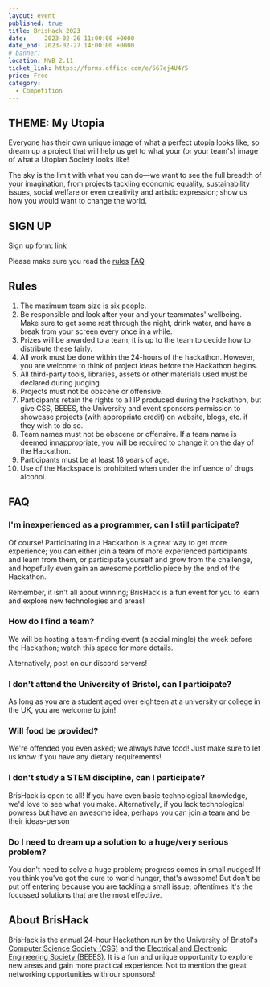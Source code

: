 ```yaml
---
layout: event
published: true
title: BrisHack 2023
date:     2023-02-26 11:00:00 +0000
date_end: 2023-02-27 14:00:00 +0000
# banner: 
location: MVB 2.11
ticket_link: https://forms.office.com/e/567ej4U4Y5
price: Free
category:
  - Competition
---
```


## THEME: My Utopia

Everyone has their own unique image of what a perfect utopia looks like, so dream up a project that will help us get to what your (or your team's) image of what a Utopian Society looks like!

The sky is the limit with what you can do—we want to see the full breadth of your imagination, from projects tackling economic equality, sustainability issues, social welfare or even creativity and artistic expression; show us how you would want to change the world.

## SIGN UP

Sign up form: [link](https://forms.office.com/e/567ej4U4Y5)

Please make sure you read the [rules](#rules) [FAQ](#faq).

## Rules

1. The maximum team size is six people.
2. Be responsible and look after your and your teammates' wellbeing. Make sure to get some rest through the night, drink water, and have a break from your screen every once in a while.
3. Prizes will be awarded to a team; it is up to the team to decide how to distribute these fairly.
4. All work must be done within the 24-hours of the hackathon. However, you are welcome to think of project ideas before the Hackathon begins.
5. All third-party tools, libraries, assets or other materials used must be declared during judging.
6. Projects must not be obscene or offensive.
7. Participants retain the rights to all IP produced during the hackathon, but give CSS, BEEES, the University and event sponsors permission to showcase projects (with appropriate credit) on website, blogs, etc. if they wish to do so.
8. Team names must not be obscene or offensive. If a team name is deemed innappropriate, you will be required to change it on the day of the Hackathon.
9. Participants must be at least 18 years of age.
10. Use of the Hackspace is prohibited when under the influence of drugs alcohol.

## FAQ

### I'm inexperienced as a programmer, can I still participate?
Of course! Participating in a Hackathon is a great way to get more experience; you can either join a team of more experienced participants and learn from them, or participate yourself and grow from the challenge, and hopefully even gain an awesome portfolio piece by the end of the Hackathon.

Remember, it isn't all about winning; BrisHack is a fun event for you to learn and explore new technologies and areas!

### How do I find a team?
We will be hosting a team-finding event (a social mingle) the week before the Hackathon; watch this space for more details.

Alternatively, post on our discord servers!

### I don't attend the University of Bristol, can I participate?
As long as you are a student aged over eighteen at a university or college in the UK, you are welcome to join!

### Will food be provided?
We're offended you even asked; we always have food! Just make sure to let us know if you have any dietary requirements!

### I don't study a STEM discipline, can I participate?
BrisHack is open to all! If you have even basic technological knowledge, we'd love to see what you make. Alternatively, if you lack technological powress but have an awesome idea, perhaps you can join a team and be their ideas-person

### Do I need to dream up a solution to a huge/very serious problem?
You don't need to solve a huge problem; progress comes in small nudges! If you think you've got the cure to world hunger, that's awesome! But don't be put off entering because you are tackling a small issue; oftentimes it's the focussed solutions that are the most effective.

## About BrisHack

BrisHack is the annual 24-hour Hackathon run by the University of Bristol's [Computer Science Society (CSS)](https://cssbristol.co.uk/) and the [Electrical and Electronic Engineering Society (BEEES)](https://www.beees.co.uk). It is a fun and unique opportunity to explore new areas and gain more practical experience. Not to mention the great networking opportunities with our sponsors!